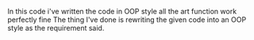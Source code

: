 In this code i've written the code in OOP style all the art function work perfectly fine
The thing I've done is rewriting the given code into an OOP style as the requirement said.